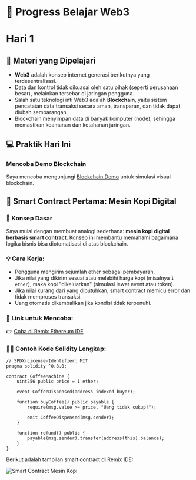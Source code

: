

# 📘 Progress Belajar Web3

 # Hari 1

## 🧠 Materi yang Dipelajari

- **Web3** adalah konsep internet generasi berikutnya yang terdesentralisasi.
- Data dan kontrol tidak dikuasai oleh satu pihak (seperti perusahaan besar), melainkan tersebar di jaringan pengguna.
- Salah satu teknologi inti Web3 adalah **Blockchain**, yaitu sistem pencatatan data transaksi secara aman, transparan, dan tidak dapat diubah sembarangan.
- Blockchain menyimpan data di banyak komputer (node), sehingga memastikan keamanan dan ketahanan jaringan.

## 💻 Praktik Hari Ini

### Mencoba Demo Blockchain
Saya mencoba mengunjungi [Blockchain Demo](https://blockchaindemo.io/) untuk simulasi visual blockchain.

## 📜 Smart Contract Pertama: Mesin Kopi Digital

### 🧩 Konsep Dasar

Saya mulai dengan membuat analogi sederhana: **mesin kopi digital berbasis smart contract**. Konsep ini membantu memahami bagaimana logika bisnis bisa diotomatisasi di atas blockchain.

### 💡 Cara Kerja:
- Pengguna mengirim sejumlah ether sebagai pembayaran.
- Jika nilai yang dikirim sesuai atau melebihi harga kopi (misalnya `1 ether`), maka kopi "dikeluarkan" (simulasi lewat event atau token).
- Jika nilai kurang dari yang dibutuhkan, smart contract memicu error dan tidak memproses transaksi.
- Uang otomatis dikembalikan jika kondisi tidak terpenuhi.



### 🔗 Link untuk Mencoba:
👉 [Coba di Remix Ethereum IDE](https://remix.ethereum.org/)

### 🧑‍💻 Contoh Kode Solidity Lengkap:

```
// SPDX-License-Identifier: MIT
pragma solidity ^0.8.0;

contract CoffeeMachine {
    uint256 public price = 1 ether;

    event CoffeeDispensed(address indexed buyer);

    function buyCoffee() public payable {
        require(msg.value >= price, "Uang tidak cukup!");

        emit CoffeeDispensed(msg.sender);
    }

    function refund() public {
        payable(msg.sender).transfer(address(this).balance);
    }
}
```

Berikut adalah tampilan smart contract di Remix IDE:

![Smart Contract Mesin Kopi](coffee-contract.png)